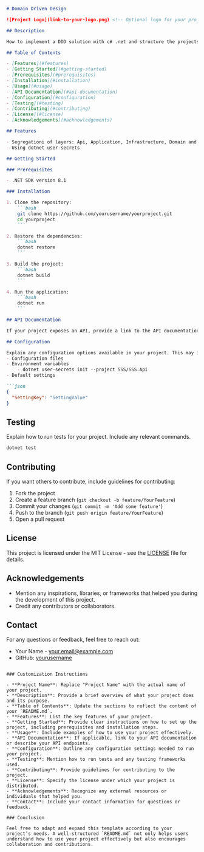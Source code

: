 ```markdown
# Domain Driven Design

![Project Logo](link-to-your-logo.png) <!-- Optional logo for your project -->

## Description

How to implement a DDD solution with c# .net and structure the projects, folders and files

## Table of Contents

- [Features](#features)
- [Getting Started](#getting-started)
- [Prerequisites](#prerequisites)
- [Installation](#installation)
- [Usage](#usage)
- [API Documentation](#api-documentation)
- [Configuration](#configuration)
- [Testing](#testing)
- [Contributing](#contributing)
- [License](#license)
- [Acknowledgements](#acknowledgements)

## Features

- Segregationi of layers: Api, Application, Infrastructure, Domain and Contracts
- Using dotnet user-secrets

## Getting Started

### Prerequisites

- .NET SDK version 8.1

### Installation

1. Clone the repository:
    ```bash
    git clone https://github.com/yourusername/yourproject.git
    cd yourproject
    ```

2. Restore the dependencies:
    ```bash
    dotnet restore
    ```

3. Build the project:
    ```bash
    dotnet build
    ```

4. Run the application:
    ```bash
    dotnet run
    ```

## API Documentation

If your project exposes an API, provide a link to the API documentation or describe how to use it.

## Configuration

Explain any configuration options available in your project. This may include:
- Configuration files
- Environment variables
    - dotnet user-secrets init --project SSS/SSS.Api
- Default settings

```json
{
  "SettingKey": "SettingValue"
}
```

## Testing

Explain how to run tests for your project. Include any relevant commands.

```bash
dotnet test
```

## Contributing

If you want others to contribute, include guidelines for contributing:
1. Fork the project
2. Create a feature branch (`git checkout -b feature/YourFeature`)
3. Commit your changes (`git commit -m 'Add some feature'`)
4. Push to the branch (`git push origin feature/YourFeature`)
5. Open a pull request

## License

This project is licensed under the MIT License - see the [LICENSE](LICENSE) file for details.

## Acknowledgements

- Mention any inspirations, libraries, or frameworks that helped you during the development of this project.
- Credit any contributors or collaborators.

## Contact

For any questions or feedback, feel free to reach out:

- Your Name - [your.email@example.com](mailto:your.email@example.com)
- GitHub: [yourusername](https://github.com/yourusername)

```

### Customization Instructions

- **Project Name**: Replace "Project Name" with the actual name of your project.
- **Description**: Provide a brief overview of what your project does and its purpose.
- **Table of Contents**: Update the sections to reflect the content of your `README.md`.
- **Features**: List the key features of your project.
- **Getting Started**: Provide clear instructions on how to set up the project, including prerequisites and installation steps.
- **Usage**: Include examples of how to use your project effectively.
- **API Documentation**: If applicable, link to your API documentation or describe your API endpoints.
- **Configuration**: Outline any configuration settings needed to run your project.
- **Testing**: Mention how to run tests and any testing frameworks used.
- **Contributing**: Provide guidelines for contributing to the project.
- **License**: Specify the license under which your project is distributed.
- **Acknowledgements**: Recognize any external resources or individuals that helped you.
- **Contact**: Include your contact information for questions or feedback.

### Conclusion

Feel free to adapt and expand this template according to your project’s needs. A well-structured `README.md` not only helps users understand how to use your project effectively but also encourages collaboration and contributions.